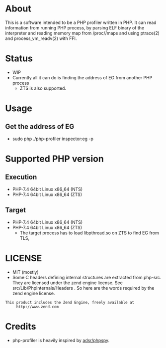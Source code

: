 # About
This is a software intended to be a PHP profiler written in PHP.
It can read information from running PHP process, by parsing ELF binary of the interpreter and reading memory map from /proc/<pid>/maps and using ptrace(2) and process_vm_readv(2) with FFI.

# Status
- WIP
- Currently all it can do is finding the address of EG from another PHP process
    - ZTS is also supported.

# Usage
## Get the address of EG
- sudo php ./php-profiler inspector:eg -p <pid of the target process or thread>

# Supported PHP version
## Execution
- PHP-7.4 64bit Linux x86_64 (NTS)
- PHP-7.4 64bit Linux x86_64 (ZTS)

## Target
- PHP-7.4 64bit Linux x86_64 (NTS)
- PHP-7.4 64bit Linux x86_64 (ZTS)
    - The target process has to load libpthread.so on ZTS to find EG from TLS,

# LICENSE
- MIT (mostly)
- Some C headers defining internal structures are extracted from php-src. They are licensed under the zend engine license. See src/Lib/PhpInternals/Headers . So here are the words required by the zend engine license.
```
This product includes the Zend Engine, freely available at
     http://www.zend.com
```

# Credits
- php-profiler is heavily inspired by [adsr/phpspy](https://github.com/adsr/phpspy).